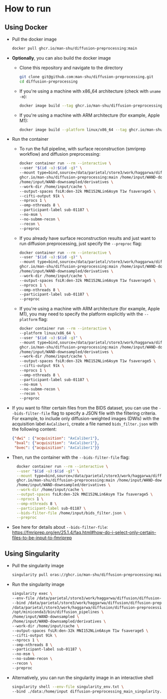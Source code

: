 # How to run

## Using Docker

- Pull the docker image

  ```bash
  docker pull ghcr.io/man-shu/diffusion-preprocessing:main
  ```

- **Optionally**, you can also build the docker image

  - Clone this repository and navigate to the directory

    ```bash
    git clone git@github.com:man-shu/diffusion-preprocessing.git
    cd diffusion-preprocessing
    ```

  - If you're using a machine with x86_64 architecture (check with `uname -m`):

    ```bash
    docker image build --tag ghcr.io/man-shu/diffusion-preprocessing:main .
    ```

  - If you're using a machine with ARM architecture (for example, Apple M1):

    ```bash
    docker image build --platform linux/x86_64 --tag ghcr.io/man-shu/diffusion-preprocessing:main .
    ```

- Run the container

  - To run the full pipeline, with surface reconstruction (smriprep workflow) and diffusion preprocessing:

    ```bash
    docker container run --rm --interactive \
    --user "$(id -u):$(id -g)" \
    --mount type=bind,source=/data/parietal/store3/work/haggarwa/diffusion/diffusion-preprocessing/data,target=/home/input \
    ghcr.io/man-shu/diffusion-preprocessing:main /home/input/WAND-downsampled \
    /home/input/WAND-downsampled/derivatives \
    --work-dir /home/input/cache \
    --output-spaces fsLR:den-32k MNI152NLin6Asym T1w fsaverage5 \
    --cifti-output 91k \
    --nprocs 1 \
    --omp-nthreads 8 \
    --participant-label sub-01187 \
    --no-msm \
    --no-submm-recon \
    --recon \
    --preproc 
    ```

  - If you already have surface reconstruction results and just want to run diffusion preprocessing, just specify the `--preproc` flag:

    ```bash
    docker container run --rm --interactive \
    --user "$(id -u):$(id -g)" \
    --mount type=bind,source=/data/parietal/store3/work/haggarwa/diffusion/diffusion-preprocessing/data,target=/home/input \
    ghcr.io/man-shu/diffusion-preprocessing:main /home/input/WAND-downsampled \
    /home/input/WAND-downsampled/derivatives \
    --work-dir /home/input/cache \
    --output-spaces fsLR:den-32k MNI152NLin6Asym T1w fsaverage5 \
    --nprocs 1 \
    --omp-nthreads 8 \
    --participant-label sub-01187 \
    --preproc
    ```

  - If you're using a machine with ARM architecture (for example, Apple M1), you may need to specify the platform explicitly
    with the `--platform` flag:

    ```bash
    docker container run --rm --interactive \
    --platform linux/x86_64 \
    --user "$(id -u):$(id -g)" \
    --mount type=bind,source=/data/parietal/store3/work/haggarwa/diffusion/diffusion-preprocessing/data,target=/home/input \
    ghcr.io/man-shu/diffusion-preprocessing:main /home/input/WAND-downsampled \
    /home/input/WAND-downsampled/derivatives \
    --work-dir /home/input/cache \
    --output-spaces fsLR:den-32k MNI152NLin6Asym T1w fsaverage5 \
    --cifti-output 91k \
    --nprocs 1 \
    --omp-nthreads 8 \
    --participant-label sub-01187 \
    --no-msm \
    --no-submm-recon \
    --recon \
    --preproc 
    ```

- If you want to filter certain files from the BIDS dataset, you can use the `--bids-filter-file` flag to specify a JSON file with the filtering criteria.
  For example, to include only diffusion-weighted images (DWIs) with the acquisition label `AxCaliber1`, create a file named `bids_filter.json` with the following content:

  ```json
  {"dwi" : {"acquisition": "AxCaliber1"},
   "bval": {"acquisition": "AxCaliber1"}, 
   "bvec": {"acquisition": "AxCaliber1"}}
  ```

- Then, run the container with the `--bids-filter-file` flag:

  ```bash
    docker container run --rm --interactive \
    --user "$(id -u):$(id -g)" \
    --mount type=bind,source=/data/parietal/store3/work/haggarwa/diffusion/diffusion-preprocessing/data,target=/home/input \
    ghcr.io/man-shu/diffusion-preprocessing:main /home/input/WAND-downsampled \
    /home/input/WAND-downsampled/derivatives \
    --work-dir /home/input/cache \
    --output-spaces fsLR:den-32k MNI152NLin6Asym T1w fsaverage5 \
    --nprocs 1 \
    --omp-nthreads 8 \
    --participant-label sub-01187 \
    --bids-filter-file /home/input/bids_filter.json \
    --preproc
  ```

- See here for details about `--bids-filter-file`: <https://fmriprep.org/en/25.1.4/faq.html#how-do-i-select-only-certain-files-to-be-input-to-fmriprep>

## Using Singularity

- Pull the singularity image

  ```bash
  singularity pull oras://ghcr.io/man-shu/diffusion-preprocessing:main_singularity
  ```

- Run the singularity image

  ```bash
  singularity exec \
  --env-file /data/parietal/store3/work/haggarwa/diffusion/diffusion-preprocessing/singularity_env.txt \
  --bind /data/parietal/store3/work/haggarwa/diffusion/diffusion-preprocessing/data:/home/input \
  /data/parietal/store3/work/haggarwa/diffusion/diffusion-preprocessing/diffusion-preprocessing_main_singularity.sif \
  /opt/miniconda3/bin/diffusion_pipelines \
  /home/input/WAND-downsampled \
  /home/input/WAND-downsampled/derivatives \
  --work-dir /home/input/cache \
  --output-spaces fsLR:den-32k MNI152NLin6Asym T1w fsaverage5 \
  --cifti-output 91k \
  --nprocs 1 \
  --omp-nthreads 8 \
  --participant-label sub-01187 \
  --no-msm \
  --no-submm-recon \
  --recon \
  --preproc 
  ```

- Alternatively, you can run the singularity image in an interactive shell

  ```bash
  singularity shell --env-file singularity_env.txt \
  --bind ./data:/home/input diffusion-preprocessing_main_singularity.sif
  ```
